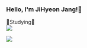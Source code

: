 ### Hello, I'm JiHyeon Jang!👋


🌱Studying🌱
<br/>
<img src="https://img.shields.io/badge/Swift-ffa500?style=flat-square&logo=swift&logoColor=FFFFFF"/>


<a href="https://velog.io/@jihyeon9975"><img src="https://img.shields.io/badge/Velog-3DDC84?style=flat-square&logo=Blogger&logoColor=white"/></a>

<!--
**jihyeonjjang/jihyeonjjang** is a ✨ _special_ ✨ repository because its `README.md` (this file) appears on your GitHub profile.

Here are some ideas to get you started:

- 🔭 I’m currently working on ...
- 🌱 I’m currently learning ...
- 👯 I’m looking to collaborate on ...
- 🤔 I’m looking for help with ...
- 💬 Ask me about ...
- 📫 How to reach me: ...
- 😄 Pronouns: ...
- ⚡ Fun fact: ...
-->

